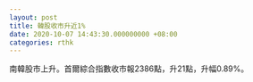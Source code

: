 ```yaml
---
layout: post
title: 韓股收市升近1%
date: 2020-10-07 14:43:30.000000000 +08:00
categories: rthk
---
```


南韓股市上升。首爾綜合指數收市報2386點，升21點，升幅0.89%。
